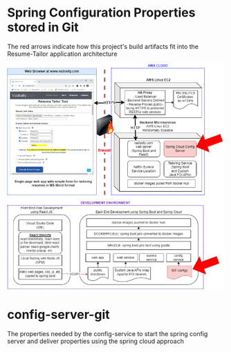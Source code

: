 # Spring Configuration Properties stored in Git

The red arrows indicate how this project's build artifacts fit into the Resume-Tailor application architecture

<img src="vadosity-config-git.drawio.png"></img>

# config-server-git

The properties needed by the config-service to start the spring config server and deliver properties using the spring cloud approach

